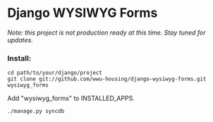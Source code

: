 # Django WYSIWYG Forms

*Note: this project is not production ready at this time. Stay tuned for
 updates.*

### Install:

    cd path/to/your/django/project
    git clone git://github.com/wwu-housing/django-wysiwyg-forms.git wysiwyg_forms

Add "wysiwyg_forms" to INSTALLED_APPS.

    ./manage.py syncdb